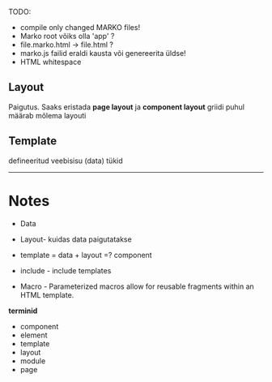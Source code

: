 TODO:
* compile only changed MARKO files!
* Marko root võiks olla 'app' ?
* file.marko.html -> file.html ?
* marko.js failid eraldi kausta või genereerita üldse!
* HTML whitespace

## Layout
Paigutus. Saaks eristada **page layout** ja **component layout** griidi puhul määrab mõlema layouti

## Template
defineeritud veebisisu (data) tükid

-------------------------------------------
# Notes
* Data
* Layout- kuidas data paigutatakse
* template = data + layout =? component

* include - include templates
* Macro - Parameterized macros allow for reusable fragments within an HTML template.

**terminid**
* component
* element
* template
* layout
* module
* page
